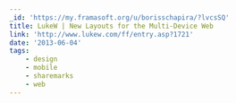 ```yaml
---
_id: 'https://my.framasoft.org/u/borisschapira/?lvcsSQ'
title: LukeW | New Layouts for the Multi-Device Web
link: 'http://www.lukew.com/ff/entry.asp?1721'
date: '2013-06-04'
tags:
    - design
    - mobile
    - sharemarks
    - web
---
```


<div class="markdown"><p></p></div>
